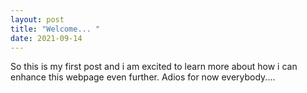 ```yaml
---
layout: post
title: "Welcome... "
date: 2021-09-14
---
```


So this is my first post and i am excited to learn more about how i can enhance this webpage even further.
Adios for now everybody....
